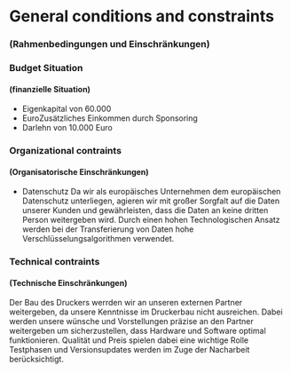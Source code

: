 # General conditions and constraints
### (Rahmenbedingungen und Einschränkungen)
### Budget Situation
#### (finanzielle Situation)
- Eigenkapital von 60.000
- EuroZusätzliches Einkommen durch Sponsoring
- Darlehn von 10.000 Euro
### Organizational contraints 
#### (Organisatorische Einschränkungen)
- Datenschutz
Da wir als europäisches Unternehmen dem europäischen Datenschutz unterliegen, agieren wir mit großer Sorgfalt auf die Daten unserer Kunden und gewährleisten, dass die Daten an keine dritten Person weitergeben wird. Durch einen hohen Technologischen Ansatz werden bei der Transferierung von Daten hohe Verschlüsselungsalgorithmen verwendet.
### Technical contraints
#### (Technische Einschränkungen)
Der Bau des Druckers werrden wir an unseren externen Partner weitergeben, da unsere Kenntnisse im Druckerbau nicht ausreichen. Dabei werden unsere wünsche und Vorstellungen präzise an den Partner weitergeben um sicherzustellen, dass Hardware und Software optimal funktionieren. Qualität und Preis spielen dabei eine wichtige Rolle Testphasen und Versionsupdates werden im Zuge der Nacharbeit berücksichtigt. 
